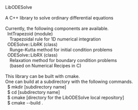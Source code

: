 LibODESolve \
\
A C++ library to solve ordinary differential equations \
\
Currently, the following components are available. \
&ensp;IntTrapezoid (module) \
&ensp;&ensp;Trapezoidal rule for 1D numerical integration \
&ensp;ODESolve::LibRK (class) \
&ensp;&ensp;Runge-Kutta method for initial condition problems \
&ensp;ODESolve::LibRX (class) \
&ensp;&ensp;Relaxation method for boundary condition problems \
&ensp;&ensp;(based on Numerical Recipes in C) \
\
This library can be built with cmake. \
One can build at a subdirectory with the following commands. \
&ensp;$ mkdir [subdirectory name] \
&ensp;$ cd [subdirectory name] \
&ensp;$ cmake [directory for the LibODESolve local repository] \
&ensp;$ cmake --build .

